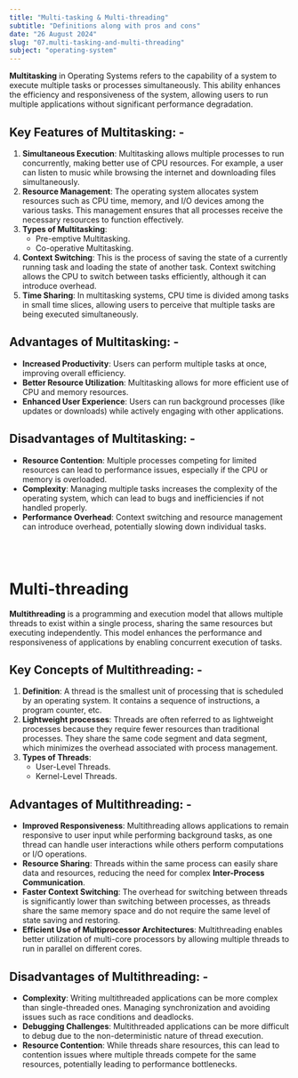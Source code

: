 ```yaml
---
title: "Multi-tasking & Multi-threading"
subtitle: "Definitions along with pros and cons"
date: "26 August 2024"
slug: "07.multi-tasking-and-multi-threading"
subject: "operating-system"
---
```


**Multitasking** in Operating Systems refers to the capability of a system to execute multiple tasks or processes simultaneously. This ability enhances the efficiency and responsiveness of the system, allowing users to run multiple applications without significant performance degradation.

## Key Features of Multitasking: -

1. **Simultaneous Execution**: Multitasking allows multiple processes to run concurrently, making better use of CPU resources. For example, a user can listen to music while browsing the internet and downloading files simultaneously.
2. **Resource Management**: The operating system allocates system resources such as CPU time, memory, and I/O devices among the various tasks. This management ensures that all processes receive the necessary resources to function effectively.
3. **Types of Multitasking**:
   - Pre-emptive Multitasking.
   - Co-operative Multitasking.
4. **Context Switching**: This is the process of saving the state of a currently running task and loading the state of another task. Context switching allows the CPU to switch between tasks efficiently, although it can introduce overhead.
5. **Time Sharing**: In multitasking systems, CPU time is divided among tasks in small time slices, allowing users to perceive that multiple tasks are being executed simultaneously.

## Advantages of Multitasking: -

- **Increased Productivity**: Users can perform multiple tasks at once, improving overall efficiency.
- **Better Resource Utilization**: Multitasking allows for more efficient use of CPU and memory resources.
- **Enhanced User Experience**: Users can run background processes (like updates or downloads) while actively engaging with other applications.

## Disadvantages of Multitasking: -

- **Resource Contention**: Multiple processes competing for limited resources can lead to performance issues, especially if the CPU or memory is overloaded.
- **Complexity**: Managing multiple tasks increases the complexity of the operating system, which can lead to bugs and inefficiencies if not handled properly.
- **Performance Overhead**: Context switching and resource management can introduce overhead, potentially slowing down individual tasks.

<br/>
<br/>

# Multi-threading

**Multithreading** is a programming and execution model that allows multiple threads to exist within a single process, sharing the same resources but executing independently. This model enhances the performance and responsiveness of applications by enabling concurrent execution of tasks.

## Key Concepts of Multithreading: -

1. **Definition**: A thread is the smallest unit of processing that is scheduled by an operating system. It contains a sequence of instructions, a program counter, etc.
2. **Lightweight processes**: Threads are often referred to as lightweight processes because they require fewer resources than traditional processes. They share the same code segment and data segment, which minimizes the overhead associated with process management.
3. **Types of Threads**:
   - User-Level Threads.
   - Kernel-Level Threads.

## Advantages of Multithreading: -

- **Improved Responsiveness**: Multithreading allows applications to remain responsive to user input while performing background tasks, as one thread can handle user interactions while others perform computations or I/O operations.
- **Resource Sharing**: Threads within the same process can easily share data and resources, reducing the need for complex **Inter-Process Communication**.
- **Faster Context Switching**: The overhead for switching between threads is significantly lower than switching between processes, as threads share the same memory space and do not require the same level of state saving and restoring.
- **Efficient Use of Multiprocessor Architectures**: Multithreading enables better utilization of multi-core processors by allowing multiple threads to run in parallel on different cores.

## Disadvantages of Multithreading: -

- **Complexity**: Writing multithreaded applications can be more complex than single-threaded ones. Managing synchronization and avoiding issues such as race conditions and deadlocks.
- **Debugging Challenges**: Multithreaded applications can be more difficult to debug due to the non-deterministic nature of thread execution.
- **Resource Contention**: While threads share resources, this can lead to contention issues where multiple threads compete for the same resources, potentially leading to performance bottlenecks.
